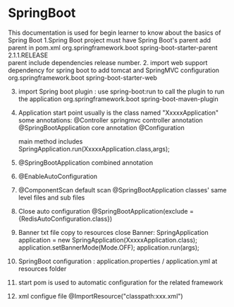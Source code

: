 # SpringBoot
This documentation is used for begin learner to know about the basics of Spring Boot
1.Spring Boot project must have Spring Boot's parent
	add parent in pom.xml
	<parent>
		<groupId>org.springframework.boot</groupId>
		<artifactId>spring-boot-starter-parent</artifactId>
		<version>2.1.1.RELEASE</version>
	</parent>   
	parent include dependencies release number.
2. import web support dependency for spring boot to add tomcat and SpringMVC configuration
	<dependency>
		<groupId>org.springframework.boot</groupId>
		<artifactId>spring-boot-starter-web</artifactId>
	</dependency>

3. import Spring boot plugin :  use spring-boot:run to call the plugin to run the application
		<plugin>
			<groupId>org.springframework.boot</groupId>
			<artifactId>spring-boot-maven-plugin</artifactId>
		</plugin>

4. Application start point usually is the class named "XxxxxApplication"
	some annotations: @Controller    springmvc controller annotation
					  @SpringBootApplication   core annotation
					  @Configuration
	
	main method includes SpringApplication.run(XxxxxApplication.class,args);
	

5. @SpringBootApplication combined annotation 
6. @EnableAutoConfiguration
7. @ComponentScan default scan @SpringBootApplication classes' same level files and sub files

8. Close auto configuration
	@SpringBootApplication(exclude = {RedisAutoConfiguration.class})
9. Banner  txt file copy to resources
			close Banner: SpringApplication application = new SpringApplication(XxxxxApplication.class);
							application.setBannerMode(Mode.OFF);
							application.run(args);
							
10. SpringBoot configuration : application.properties / application.yml at resources folder
11. start pom is used to automatic configuration for the related framework
12. xml configue file 
	@ImportResource("classpath:xxx.xml")
